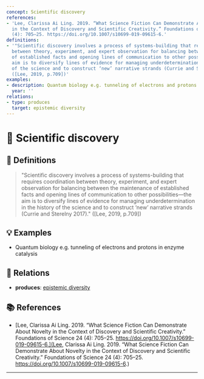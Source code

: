 ```yaml
---
concept: Scientific discovery
references:
- 'Lee, Clarissa Ai Ling. 2019. “What Science Fiction Can Demonstrate About Novelty
  in the Context of Discovery and Scientific Creativity.” Foundations of Science 24
  (4): 705–25. https://doi.org/10.1007/s10699-019-09615-6.'
definitions:
- '"Scientific discovery involves a process of systems-building that requires coordination
  between theory, experiment, and expert observation for balancing between the maintenance
  of established facts and opening lines of communication to other possibilities—the
  aim is to diversify lines of evidence for managing underdetermination in the history
  of the science and to construct ‘new’ narrative strands (Currie and Sterelny 2017)."
  ([Lee, 2019, p.709])'
examples:
- description: Quantum biology e.g. tunneling of electrons and protons in enzyme catalysis
  year: ''
relations:
- type: produces
  target: epistemic diversity
---
```


# 🧠 Scientific discovery

## 📖 Definitions

> "Scientific discovery involves a process of systems-building that requires coordination between theory, experiment, and expert observation for balancing between the maintenance of established facts and opening lines of communication to other possibilities—the aim is to diversify lines of evidence for managing underdetermination in the history of the science and to construct ‘new’ narrative strands (Currie and Sterelny 2017)." ([Lee, 2019, p.709])

## 💡 Examples

- Quantum biology e.g. tunneling of electrons and protons in enzyme catalysis

## 🔗 Relations

- **produces**: [epistemic diversity](./epistemic-diversity.md)

## 📚 References

- [Lee, Clarissa Ai Ling. 2019. “What Science Fiction Can Demonstrate About Novelty in the Context of Discovery and Scientific Creativity.” Foundations of Science 24 (4): 705–25. https://doi.org/10.1007/s10699-019-09615-6.](Lee, Clarissa Ai Ling. 2019. “What Science Fiction Can Demonstrate About Novelty in the Context of Discovery and Scientific Creativity.” Foundations of Science 24 (4): 705–25. https://doi.org/10.1007/s10699-019-09615-6.)


---

<script src="https://giscus.app/client.js"
        data-repo="natesheehan/conceptcartography"
        data-repo-id="R_kgDOPB5QiQ"
        data-category="General"
        data-category-id="DIC_kwDOPB5Qic4CsAxd"
        data-mapping="pathname"
        data-strict="0"
        data-reactions-enabled="1"
        data-emit-metadata="0"
        data-input-position="bottom"
        data-theme="catppuccin_mocha"
        data-lang="en"
        crossorigin="anonymous"
        async>
</script>
